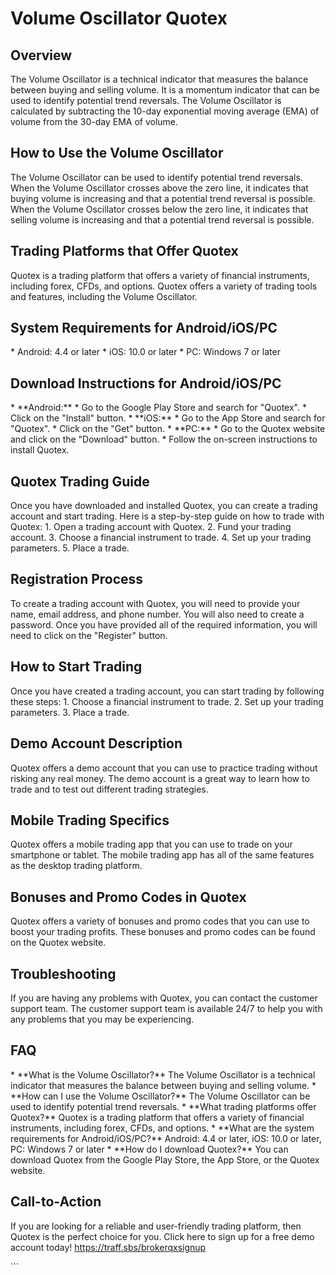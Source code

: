 # Volume Oscillator Quotex

## Overview

The Volume Oscillator is a technical indicator that measures the balance
between buying and selling volume. It is a momentum indicator that can
be used to identify potential trend reversals. The Volume Oscillator is
calculated by subtracting the 10-day exponential moving average (EMA) of
volume from the 30-day EMA of volume.

## How to Use the Volume Oscillator

The Volume Oscillator can be used to identify potential trend reversals.
When the Volume Oscillator crosses above the zero line, it indicates
that buying volume is increasing and that a potential trend reversal is
possible. When the Volume Oscillator crosses below the zero line, it
indicates that selling volume is increasing and that a potential trend
reversal is possible.

## Trading Platforms that Offer Quotex

Quotex is a trading platform that offers a variety of financial
instruments, including forex, CFDs, and options. Quotex offers a variety
of trading tools and features, including the Volume Oscillator.

## System Requirements for Android/iOS/PC

\* Android: 4.4 or later \* iOS: 10.0 or later \* PC: Windows 7 or later

## Download Instructions for Android/iOS/PC

\* \*\*Android:\*\* \* Go to the Google Play Store and search for
"Quotex". \* Click on the "Install" button. \* \*\*iOS:\*\*
\* Go to the App Store and search for "Quotex". \* Click on the
"Get" button. \* \*\*PC:\*\* \* Go to the Quotex website and click
on the "Download" button. \* Follow the on-screen instructions to
install Quotex.

## Quotex Trading Guide

Once you have downloaded and installed Quotex, you can create a trading
account and start trading. Here is a step-by-step guide on how to trade
with Quotex: 1. Open a trading account with Quotex. 2. Fund your trading
account. 3. Choose a financial instrument to trade. 4. Set up your
trading parameters. 5. Place a trade.

## Registration Process

To create a trading account with Quotex, you will need to provide your
name, email address, and phone number. You will also need to create a
password. Once you have provided all of the required information, you
will need to click on the "Register" button.

## How to Start Trading

Once you have created a trading account, you can start trading by
following these steps: 1. Choose a financial instrument to trade. 2. Set
up your trading parameters. 3. Place a trade.

## Demo Account Description

Quotex offers a demo account that you can use to practice trading
without risking any real money. The demo account is a great way to learn
how to trade and to test out different trading strategies.

## Mobile Trading Specifics

Quotex offers a mobile trading app that you can use to trade on your
smartphone or tablet. The mobile trading app has all of the same
features as the desktop trading platform.

## Bonuses and Promo Codes in Quotex

Quotex offers a variety of bonuses and promo codes that you can use to
boost your trading profits. These bonuses and promo codes can be found
on the Quotex website.

## Troubleshooting

If you are having any problems with Quotex, you can contact the customer
support team. The customer support team is available 24/7 to help you
with any problems that you may be experiencing.

## FAQ

\* \*\*What is the Volume Oscillator?\*\* The Volume Oscillator is a
technical indicator that measures the balance between buying and selling
volume. \* \*\*How can I use the Volume Oscillator?\*\* The Volume
Oscillator can be used to identify potential trend reversals. \*
\*\*What trading platforms offer Quotex?\*\* Quotex is a trading
platform that offers a variety of financial instruments, including
forex, CFDs, and options. \* \*\*What are the system requirements for
Android/iOS/PC?\*\* Android: 4.4 or later, iOS: 10.0 or later, PC:
Windows 7 or later \* \*\*How do I download Quotex?\*\* You can download
Quotex from the Google Play Store, the App Store, or the Quotex website.

## Call-to-Action

If you are looking for a reliable and user-friendly trading platform,
then Quotex is the perfect choice for you. Click here to sign up for a
free demo account today! https://traff.sbs/brokerqxsignup

\`\`\`

